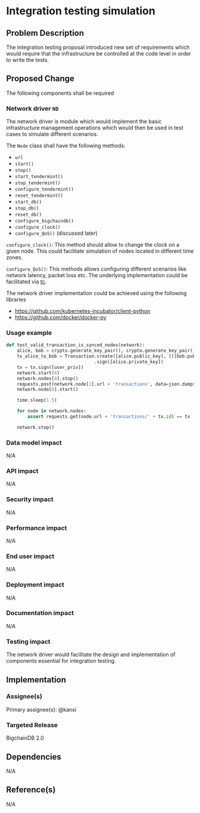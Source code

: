 # Integration testing simulation

## Problem Description
The integration testing proposal introduced new set of requirements which would require that the infrastructure be controlled at the code level in order to write the tests.


## Proposed Change
The following components shall be required

### Network driver `ND`
The network driver is module which would implement the basic infrastructure management operations which would then be used in test cases to simulate different scenarios.

The `Node` class shall have the following methods:
- `url`
- `start()`
- `stop()`
- `start_tendermint()`
- `stop_tendermint()`
- `configure_tendermint()`
- `reset_tendermint()`
- `start_db()`
- `stop_db()`
- `reset_db()`
- `configure_bigchaindb()`
- `configure_clock()`
- `configure_QoS()` (discussed later)


`configure_clock()`: This method should allow to change the clock on a given node. This could facilitate simulation of nodes located in different time zones.

`configure_QoS()`: This methods allows configuring different scenarios like network latency, packet loss etc. The underlying implementation could be facilitated via [tc](https://wiki.linuxfoundation.org/networking/netem). 


The network driver implementation could be achieved using the following libraries
- https://github.com/kubernetes-incubator/client-python
- https://github.com/docker/docker-py


### Usage example

```python
def test_valid_transaction_is_synced_nodes(network):
    alice, bob = crypto.generate_key_pair(), crypto.generate_key_pair()
    tx_alice_to_bob = Transaction.create([alice.public_key], [([bob.public_key], 1)])\
                                 .sign([alice.private_key])
    tx = tx.sign([user_priv])
    network.start(4)
    network.nodes[0].stop()
    requests.post(network.node[1].url + 'transactions', data=json.dumps(tx.to_dict()))
    network.node[0].start()

    time.sleep(1.5)

    for node in network.nodes:
        assert requests.get(node.url + 'transactions/' + tx.id) == tx

    network.stop()
```


### Data model impact
N/A

### API impact
N/A

### Security impact
N/A

### Performance impact
N/A

### End user impact
N/A

### Deployment impact
N/A

### Documentation impact
N/A

### Testing impact
The network driver would facilitate the design and implementation of components essential for integration testing.


## Implementation

### Assignee(s)
Primary assignee(s): @kansi

### Targeted Release
BigchainDB 2.0


## Dependencies
N/A


## Reference(s)
N/A
